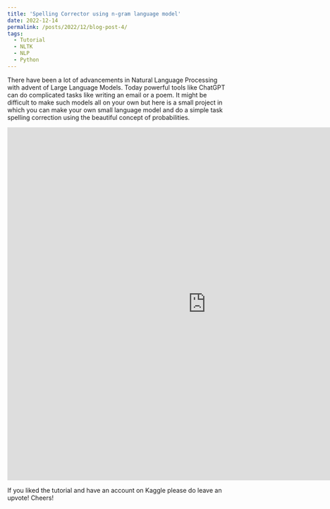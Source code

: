 ```yaml
---
title: 'Spelling Corrector using n-gram language model'
date: 2022-12-14
permalink: /posts/2022/12/blog-post-4/
tags:
  - Tutorial
  - NLTK
  - NLP
  - Python
---
```


There have been a lot of advancements in Natural Language Processing with advent of Large Language Models. Today powerful tools like ChatGPT can do complicated tasks like writing an email or a poem. It might be difficult to make such models all on your own but here is a small project in which you can make your own small language model and do a simple task spelling correction using the beautiful concept of probabilities.

<iframe src="https://www.kaggle.com/embed/dhruvdeshmukh/spelling-corrector-using-n-gram-language-model?kernelSessionId=105820926" height="800" width="900" style="margin: 0 auto; max-width: 950px;" frameborder="0" scrolling="auto" title="Spelling Corrector using N gram Language Model"></iframe>

If you liked the tutorial and have an account on Kaggle please do leave an upvote! Cheers!